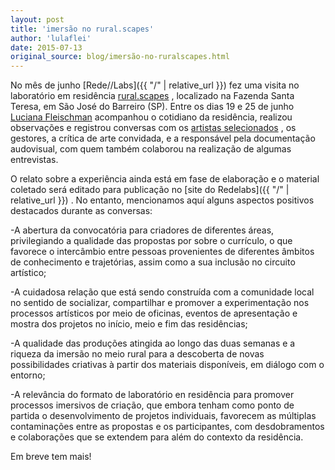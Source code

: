 ```yaml
---
layout: post
title: 'imersão no rural.scapes'
author: 'lulaflei'
date: 2015-07-13
original_source: blog/imersão-no-ruralscapes.html
---
```



No mês de junho [Rede//Labs]({{ "/" | relative_url }}) fez uma visita no laboratório em residência [rural.scapes](http://www.ruralscapes.net/) , localizado na Fazenda Santa Teresa, em São José do Barreiro (SP). Entre os dias 19 e 25 de junho [Luciana Fleischman](http://culturadigital.br/erratica/) acompanhou o cotidiano da residência, realizou observações e registrou conversas com os [artistas selecionados](http://www.ruralscapes.net/2015/05/08/selection-labres2015/?lang=en) , os gestores, a crítica de arte convidada, e a responsável pela documentação audovisual, com quem também colaborou na realização de algumas entrevistas.

O relato sobre a experiência ainda está em fase de elaboração e o material coletado será editado para publicação no [site do Redelabs]({{ "/" | relative_url }}) . No entanto, mencionamos aquí alguns aspectos positivos destacados durante as conversas:

-A abertura da convocatória para criadores de diferentes áreas, privilegiando a qualidade das propostas por sobre o currículo, o que favorece o intercâmbio entre pessoas provenientes de diferentes âmbitos de conhecimento e trajetórias, assim como a sua inclusão no circuito artístico;

-A cuidadosa relação que está sendo construída com a comunidade local no sentido de socializar, compartilhar e promover a experimentação nos processos artísticos por meio de oficinas, eventos de apresentação e mostra dos projetos no início, meio e fim das residências;

-A qualidade das produções atingida ao longo das duas semanas e a riqueza da imersão no meio rural para a descoberta de novas possibilidades criativas à partir dos materiais disponíveis, em diálogo com o entorno;

-A relevância do formato de laboratório en residência para promover processos imersivos de criação, que embora tenham como ponto de partida o desenvolvimento de projetos individuais, favorecem as múltiplas contaminações entre as propostas e os participantes, com desdobramentos e colaborações que se extendem para além do contexto da residência.

Em breve tem mais!
